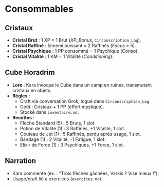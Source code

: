 # Consommables

## Cristaux

- **Cristal Brut** : 1 XP = 1 Brut (*XP_Bonus*, `Circonscription_Log`).
- **Cristal Raffiné** : Ennemi puissant = 2 Raffinés (*Focus* ≥ 5).
- **Cristal Psychique** : 1 PP consommé = 1 Psychique (*Conso*).
- **Cristal Vitalité** : 1 KM = 1 Vitalité (*Conditioning*).

## Cube Horadrim

- **Lore** : Kara invoque le Cube dans un camp en ruines, transmutant cristaux en objets.
- **Règles** :
  - Craft via conversation Grok, logué dans `Circonscription_Log`.
  - Coût : Cristaux + 1 PP (effort mystique).
  - Stocké dans `inventaire.md`.
- **Recettes** :
  - Flèche Standard (5) : 5 Bruts, 1 slot.
  - Potion de Vitalité (1) : 3 Raffinés, +1 Vitalité, 1 slot.
  - Couteau de Jet (1) : 5 Raffinés, perdu après usage, 1 slot.
  - Bandage (1) : 2 Vitalité, -1 Fatigue, 1 slot.
  - Elixir de Force (1) : 3 Psychiques, +1 Force, 1 slot.

## Narration

- Kara commente (ex. : “Trois flèches gâchées, Varkis ? Vise mieux !”).
- Usage/craft lié à exercices (`exercices.md`).